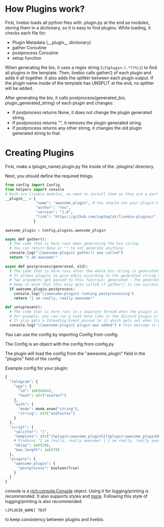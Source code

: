 # How Plugins work?

First, livebio loads all python files with .plugin.py at the end as modules, storing them in a dictionary, so it is easy to find plugins.
While loading, it checks each file for:
- Plugin Metadata (\_\_plugin__ dictionary)
- gather Coroutine
- postprocess Coroutine
- setup function

When generating the bio, it uses a regex string (```\{%plugin:(.*?)%\}```) to find all plugins in the template.
Then, livebio calls gather() of each plugin and adds it all together. It also adds the splitter between each plugin output.
If the plugin name inside of the template has UNSPLIT at the end, no splitter will be added.

After generating the bio, it calls postprocess(generated_bio, plugin_generated_string) of each plugin and changes:
- If postprocess returns None, it does not change the plugin generated string.
- If postprocess returns "", it removes the plugin generated string.
- If postprocess returns any other string, it changes the old plugin generated string to that.

# Creating Plugins

First, make a (plugin_name).plugin.py file inside of the ./plugins/ directory.

Next, you should define the required things.
```python
from config import Config
from helpers import console
# Both are livebio modules, no need to install them as they are a part of livebio
__plugin__ = {
              "name": "awesome_plugin", # You should use your plugin's filename without .plugin.py as a name
              "author": "You",
              "version": "1.0",
              "link": "https://github.com/LaptopCat/livebio-plugins/"
             }
             
awesome_plugin = Config.plugins.awesome_plugin

async def gather():
  # The code that is here runs when generating the bio string
  # You can return None or "" to not generate anything
  console.log("\[awesome-plugin] gather() was called")
  return "I am awesome!"
 
async def postprocess(generated, old):
  # The code that is here runs after the whole bio string is generated
  # It allows plugins to give edits according to the generated string and the old output
  # Two arguments get passed to this function: generated - The generated string; old - The old string made by the plugin
  # Keep in mind that this only gets called if gather() is ran successfully and actually returns something
  if awesome_plugin.postprocess:
    console.log("\[awesome-plugin] running postprocessing")
    return "I am really, really awesome!"

def setup(event):
  # The code that is here runs in a separate thread when the plugin is added
  # For example: you can run a task here like in the discord plugin or sinoptik plugin
  # It also gets a threading.Event passed to it which gets set when livebio stops
  console.log("\[awesome-plugin] plugin was added") # this message is unnecessary as livebio prints messages itself when a plugin is loaded
```

You can use the config by importing Config from config.

The Config is an object with the config from config.py

The plugin will load the config from the "awesome_plugin" field in the "plugins" field of the config.

Example config for your plugin:
```python
{
  "telegram": {
    "app": {
      "id": int(4664),
      "hash": str("asafasf")
    },
    "auth": {
      "mode": mode_enum("string"),
      "string": str("asdfasfas")
    }
  },
  "script": {
    "splitter": "|",
    "template": str("{%plugin:awesome_plugin%}{%plugin:awesome_pluginUNSPLIT%} your text"),
    # Produces "I am really, really awesome! | I am really, really awesome! your text
    "delay": int(20),
    "max_length": int(70)
  },
  "plugins": {
    "awesome_plugin": {
      "postprocess": boolean(True)
    }
  }
}
```

console is a [rich.console.Console](https://rich.readthedocs.io/en/stable/reference/console.html#rich.console.Console) object.
Using it for logging/printing is recommended. It also supports styles and [more](https://rich.readthedocs.io/en/stable/console.html).
Following this style of logging/printing is also recommended
```
\[PLUGIN_NAME] TEXT
```
to keep consistency between plugins and livebio.
